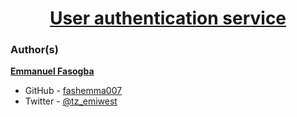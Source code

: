 <h1 style="text-align: center;">
	<a href='https://intranet.alxswe.com/projects/1242'>
		User authentication service
	</a>
</h1>



### Author(s)

[**Emmanuel Fasogba**](https://www.linkedin.com/in/emmanuelofasogba/)
- GitHub - [fashemma007](https://github.com/fashemma007)
- Twitter - [@tz_emiwest](https://www.twitter.com/tz_emiwest)
